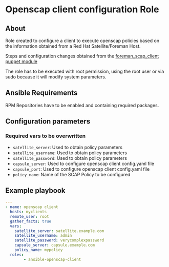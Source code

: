 # Openscap client configuration Role

## About

Role created to configure a client to execute openscap policies based on the information obtained from a Red Hat Satellite/Foreman Host.

Steps and configuration changes obtained from the [foreman_scap_client puppet module](https://github.com/theforeman/puppet-foreman_scap_client)

The role has to be executed with root permission, using the root user or via sudo because it will modify system parameters.

## Ansible Requirements

RPM Repositories have to be enabled and containing required packages.

## Configuration parameters

### Required vars to be overwritten

- `satellite_server`: Used to obtain policy parameters
- `satellite_username`: Used to obtain policy parameters
- `satellite_password`: Used to obtain policy parameters
- `capsule_server`: Used to configure openscap client config.yaml file
- `capsule_port`: Used to configure openscap client config.yaml file
- `policy_name`: Name of the SCAP Policy to be configured

## Example playbook

```yml
---
- name: openscap client
  hosts: myclients
  remote_user: root
  gather_facts: true
  vars:
    satellite_server: satellite.example.com
    satellite_username: admin
    satellite_password: verycomplexpassword
    capsule_server: capsule.example.com
    policy_name: mypolicy
  roles:
        - ansible-openscap-client
```
